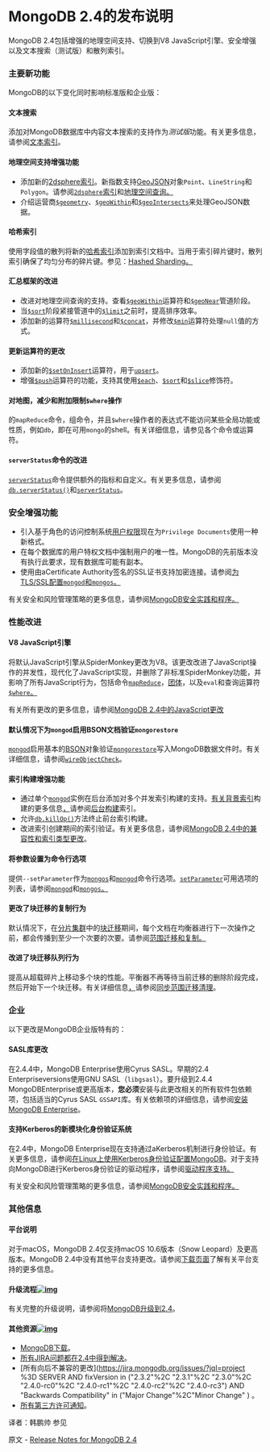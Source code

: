 # MongoDB 2.4的发布说明

MongoDB 2.4包括增强的地理空间支持、切换到V8 JavaScript引擎、安全增强以及文本搜索（测试版）和散列索引。

### 主要新功能

MongoDB的以下变化同时影响标准版和企业版：

#### 文本搜索

添加对MongoDB数据库中内容文本搜索的支持作为*测试版*功能。有关更多信息，请参阅[文本索引](https://www.mongodb.com/docs/upcoming/core/index-text/)。

#### 地理空间支持增强功能

- 添加新的[2dsphere索引](https://www.mongodb.com/docs/upcoming/core/2dsphere/#std-label-2dsphere-index)。新指数支持[GeoJSON](https://tools.ietf.org/html/rfc7946)对象`Point`、`LineString`和`Polygon`。请参阅[`2dsphere`索引](https://www.mongodb.com/docs/upcoming/core/2dsphere/)和[地理空间查询。](https://www.mongodb.com/docs/upcoming/geospatial-queries/)
- 介绍运营商[`$geometry`](https://www.mongodb.com/docs/upcoming/reference/operator/query/geometry/#mongodb-query-op.-geometry)、[`$geoWithin`](https://www.mongodb.com/docs/upcoming/reference/operator/query/geoWithin/#mongodb-query-op.-geoWithin)和[`$geoIntersects`](https://www.mongodb.com/docs/upcoming/reference/operator/query/geoIntersects/#mongodb-query-op.-geoIntersects)来处理GeoJSON数据。

#### 哈希索引

使用字段值的散列将新的[哈希索引](https://www.mongodb.com/docs/upcoming/core/index-hashed/#std-label-index-type-hashed)添加到索引文档中。当用于索引碎片键时，散列索引确保了均匀分布的碎片键。参见：[Hashed Sharding。](https://www.mongodb.com/docs/upcoming/core/hashed-sharding/#std-label-sharding-hashed-sharding)

#### 汇总框架的改进

- 改进对地理空间查询的支持。查看[`$geoWithin`](https://www.mongodb.com/docs/upcoming/reference/operator/query/geoWithin/#mongodb-query-op.-geoWithin)运算符和[`$geoNear`](https://www.mongodb.com/docs/upcoming/reference/operator/aggregation/geoNear/#mongodb-pipeline-pipe.-geoNear)管道阶段。
- 当[`$sort`](https://www.mongodb.com/docs/upcoming/reference/operator/aggregation/sort/#mongodb-pipeline-pipe.-sort)阶段紧接管道中的[`$limit`](https://www.mongodb.com/docs/upcoming/reference/operator/aggregation/limit/#mongodb-pipeline-pipe.-limit)之前时，提高排序效率。
- 添加新的运算符[`$millisecond`](https://www.mongodb.com/docs/upcoming/reference/operator/aggregation/millisecond/#mongodb-expression-exp.-millisecond)和[`$concat`](https://www.mongodb.com/docs/upcoming/reference/operator/aggregation/concat/#mongodb-expression-exp.-concat)，并修改[`$min`](https://www.mongodb.com/docs/upcoming/reference/operator/aggregation/min/#mongodb-group-grp.-min)运算符处理`null`值的方式。

#### 更新运算符的更改

- 添加新的[`$setOnInsert`](https://www.mongodb.com/docs/upcoming/reference/operator/update/setOnInsert/#mongodb-update-up.-setOnInsert)运算符，用于[`upsert`](https://www.mongodb.com/docs/upcoming/reference/method/db.collection.update/#mongodb-method-db.collection.update)。
- 增强[`$push`](https://www.mongodb.com/docs/upcoming/reference/operator/update/push/#mongodb-update-up.-push)运算符的功能，支持其使用[`$each`](https://www.mongodb.com/docs/upcoming/reference/operator/update/each/#mongodb-update-up.-each)、[`$sort`](https://www.mongodb.com/docs/upcoming/reference/operator/update/sort/#mongodb-update-up.-sort)和[`$slice`](https://www.mongodb.com/docs/upcoming/reference/operator/update/slice/#mongodb-update-up.-slice)修饰符。

#### 对地图，减少和附加限制`$where`操作

的`mapReduce`命令，组命令，并且`$where`操作者的表达式不能访问某些全局功能或性质，例如`db`，即在可用`mongo`的shell。有关详细信息，请参见各个命令或运算符。

#### `serverStatus`命令的改进

[`serverStatus`](https://www.mongodb.com/docs/upcoming/reference/command/serverStatus/#mongodb-dbcommand-dbcmd.serverStatus)命令提供额外的指标和自定义。有关更多信息，请参阅[`db.serverStatus()`](https://www.mongodb.com/docs/upcoming/reference/method/db.serverStatus/#mongodb-method-db.serverStatus)和[`serverStatus`](https://www.mongodb.com/docs/upcoming/reference/command/serverStatus/#mongodb-dbcommand-dbcmd.serverStatus)。

### 安全增强功能

- 引入基于角色的访问控制系统[用户权限](https://www.mongodb.com/docs/v2.4/reference/user-privileges/)现在为`Privilege Documents`使用一种新格式。
- 在每个数据库的用户特权文档中强制用户的唯一性。MongoDB的先前版本没有执行此要求，现有数据库可能有副本。
- 使用由aCertificate Authority签名的SSL证书支持加密连接。请参阅[为TLS/SSL配置`mongod`和`mongos`。](https://www.mongodb.com/docs/upcoming/tutorial/configure-ssl/)

有关安全和风险管理策略的更多信息，请参阅[MongoDB安全实践和程序。](https://www.mongodb.com/docs/upcoming/security/#std-label-security)

### 性能改进

#### V8 JavaScript引擎

将默认JavaScript引擎从SpiderMonkey更改为V8。该更改改进了JavaScript操作的并发性，现代化了JavaScript实现，并删除了非标准SpiderMonkey功能，并影响了所有JavaScript行为，包括命令[`mapReduce`](https://www.mongodb.com/docs/upcoming/reference/command/mapReduce/#mongodb-dbcommand-dbcmd.mapReduce)，[团体](https://www.mongodb.com/docs/v2.4/reference/command/group/)，以及`eval`和查询运算符[`$where`。](https://www.mongodb.com/docs/upcoming/reference/operator/query/where/#mongodb-query-op.-where)

有关所有更改的更多信息，请参阅[MongoDB 2.4中的JavaScript更改](https://www.mongodb.com/docs/upcoming/release-notes/2.4-javascript/)

#### 默认情况下为`mongod`启用BSON文档验证`mongorestore`

[`mongod`](https://www.mongodb.com/docs/upcoming/reference/program/mongod/#mongodb-binary-bin.mongod)启用基本的[BSON](https://www.mongodb.com/docs/upcoming/reference/glossary/#std-term-BSON)对象验证[`mongorestore`](https://www.mongodb.com/docs/database-tools/mongorestore/#mongodb-binary-bin.mongorestore)写入MongoDB数据文件时。有关详细信息，请参阅[`wireObjectCheck`](https://www.mongodb.com/docs/upcoming/reference/configuration-options/#mongodb-setting-net.wireObjectCheck)。

#### 索引构建增强功能

- 通过单个[`mongod`](https://www.mongodb.com/docs/upcoming/reference/program/mongod/#mongodb-binary-bin.mongod)实例在后台添加对多个并发索引构建的支持。[有关背景索引](https://www.mongodb.com/docs/upcoming/core/index-creation/#std-label-index-creation-background)构建的更多信息[，](https://www.mongodb.com/docs/upcoming/core/index-creation/#std-label-index-creation-background)请参阅[后台构建](https://www.mongodb.com/docs/upcoming/core/index-creation/#std-label-index-creation-background)索引。
- 允许[`db.killOp()`](https://www.mongodb.com/docs/upcoming/reference/method/db.killOp/#mongodb-method-db.killOp)方法终止前台索引构建。
- 改进索引创建期间的索引验证。有关更多信息，请参阅[MongoDB 2.4中的兼容性和索引类型更改](https://www.mongodb.com/docs/upcoming/release-notes/2.4-index-types/)。

#### 将参数设置为命令行选项

提供`--setParameter`作为[`mongos`](https://www.mongodb.com/docs/upcoming/reference/program/mongos/#mongodb-binary-bin.mongos)和[`mongod`](https://www.mongodb.com/docs/upcoming/reference/program/mongod/#mongodb-binary-bin.mongod)命令行选项。[`setParameter`](https://www.mongodb.com/docs/upcoming/reference/configuration-options/#mongodb-setting-setParameter)可用选项的列表，请参阅[`mongod`](https://www.mongodb.com/docs/upcoming/reference/program/mongod/#mongodb-binary-bin.mongod)和[`mongos`](https://www.mongodb.com/docs/upcoming/reference/program/mongos/#mongodb-binary-bin.mongos)[。](https://www.mongodb.com/docs/upcoming/reference/configuration-options/#mongodb-setting-setParameter)

#### 更改了块迁移的复制行为

默认情况下，在[分片集群](https://www.mongodb.com/docs/upcoming/reference/glossary/#std-term-sharded-cluster)中的[块迁移](https://www.mongodb.com/docs/upcoming/core/sharding-data-partitioning/#std-label-sharding-chunk-migration)期间，每个文档在均衡器进行下一次操作之前，都会传播到至少一个次要的次要。请参阅[范围迁移和复制。](https://www.mongodb.com/docs/upcoming/core/sharding-balancer-administration/#std-label-chunk-migration-replication)

#### 改进了块迁移队列行为

提高从超载碎片上移动多个块的性能。平衡器不再等待当前迁移的删除阶段完成，然后开始下一个块迁移。有关详细信息[，](https://www.mongodb.com/docs/upcoming/core/sharding-balancer-administration/#std-label-chunk-migration-queuing)请参阅[同步范围迁移清理](https://www.mongodb.com/docs/upcoming/core/sharding-balancer-administration/#std-label-chunk-migration-queuing)。

### 企业

以下更改是MongoDB企业版特有的：

#### SASL库更改

在2.4.4中，MongoDB Enterprise使用Cyrus SASL。早期的2.4 Enterpriseversions使用GNU SASL（`libgsasl`）。要升级到2.4.4 MongoDBEnterprise或更高版本，**您必须**安装与此更改相关的所有软件包依赖项，包括适当的Cyrus SASL `GSSAPI`库。有关依赖项的详细信息，请参阅[安装MongoDB Enterprise](https://www.mongodb.com/docs/upcoming/administration/install-enterprise/)。

#### 支持Kerberos的新模块化身份验证系统

在2.4中，MongoDB Enterprise现在支持通过aKerberos机制进行身份验证。有关更多信息，请参阅[在Linux上使用Kerberos身份验证配置MongoDB](https://www.mongodb.com/docs/upcoming/tutorial/control-access-to-mongodb-with-kerberos-authentication/)。对于支持向MongoDB进行Kerberos身份验证的驱动程序，请参阅[驱动程序支持。](https://www.mongodb.com/docs/upcoming/core/kerberos/#std-label-kerberos-and-drivers)

有关安全和风险管理策略的更多信息，请参阅[MongoDB安全实践和程序。](https://www.mongodb.com/docs/upcoming/security/#std-label-security)

### 其他信息

#### 平台说明

对于macOS，MongoDB 2.4仅支持macOS 10.6版本（Snow Leopard）及更高版本。MongoDB 2.4中没有其他平台支持更改。请参阅[下载页面](http://www.mongodb.org/downloads/)了解有关平台支持的更多信息。

#### 升级流程[![img](https://www.mongodb.com/docs/upcoming/assets/link.svg)](https://www.mongodb.com/docs/upcoming/release-notes/2.4/#upgrade-process)

有关完整的升级说明，请参阅将[MongoDB升级到2.4](https://www.mongodb.com/docs/upcoming/release-notes/2.4-upgrade/)。

#### 其他资源[![img](https://www.mongodb.com/docs/upcoming/assets/link.svg)](https://www.mongodb.com/docs/upcoming/release-notes/2.4/#other-resources)

- [MongoDB下载](http://mongodb.org/downloads)。
- [所有JIRA问题都在2.4中得到解决](https://jira.mongodb.org/secure/IssueNavigator.jspa?reset=true&jqlQuery=project+%3D+SERVER+AND+fixVersion+in+("2.3.2",+"2.3.1",+"2.3.0",+"2.4.0-rc0",+"2.4.0-rc1",+"2.4.0-rc2",+"2.4.0-rc3"))。
- [所有向后不兼容的更改](https://jira.mongodb.org/issues/?jql=project %3D SERVER AND fixVersion in ("2.3.2"%2C "2.3.1"%2C "2.3.0"%2C "2.4.0-rc0"%2C "2.4.0-rc1"%2C "2.4.0-rc2"%2C "2.4.0-rc3") AND "Backwards Compatibility" in ("Major Change"%2C"Minor Change" ) 。
- [所有第三方许可通知](https://github.com/mongodb/mongo/blob/v2.4/distsrc/THIRD-PARTY-NOTICES)。



译者：韩鹏帅
参见

原文 - [Release Notes for MongoDB 2.4]( https://docs.mongodb.com/manual/release-notes/2.4/ )

